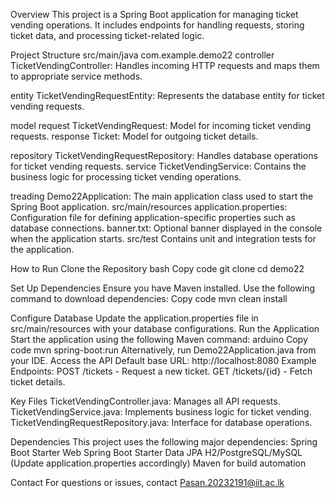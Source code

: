 Overview
This project is a Spring Boot application for managing ticket vending operations. It includes endpoints for handling requests, storing ticket data, and processing ticket-related logic.

Project Structure
src/main/java
com.example.demo22
controller
TicketVendingController:
Handles incoming HTTP requests and maps them to appropriate service methods.

entity
TicketVendingRequestEntity:
Represents the database entity for ticket vending requests.

model
request
TicketVendingRequest: 
Model for incoming ticket vending requests.
response
Ticket:
Model for outgoing ticket details.


repository
TicketVendingRequestRepository:
Handles database operations for ticket vending requests.
service
TicketVendingService: 
Contains the business logic for processing ticket vending operations.


treading
Demo22Application:
The main application class used to start the Spring Boot application.
src/main/resources
application.properties: 
Configuration file for defining application-specific properties such as database connections.
banner.txt: 
Optional banner displayed in the console when the application starts.
src/test
Contains unit and integration tests for the application.

How to Run
Clone the Repository bash Copy code   git clone <repository-url>
cd demo22

Set Up Dependencies Ensure you have Maven installed. Use the following command to download dependencies:  Copy code   mvn clean install

Configure Database Update the application.properties file in src/main/resources with your database configurations.
Run the Application Start the application using the following Maven command: arduino Copy code   mvn spring-boot:run
Alternatively, run Demo22Application.java from your IDE.
Access the API
Default base URL: http://localhost:8080
Example Endpoints:
POST /tickets - Request a new ticket.
GET /tickets/{id} - Fetch ticket details.

Key Files
TicketVendingController.java: Manages all API requests.
TicketVendingService.java: Implements business logic for ticket vending.
TicketVendingRequestRepository.java: Interface for database operations.

Dependencies
This project uses the following major dependencies:
Spring Boot Starter Web
Spring Boot Starter Data JPA
H2/PostgreSQL/MySQL (Update application.properties accordingly)
Maven for build automation

Contact
For questions or issues, contact Pasan.20232191@iit.ac.lk 